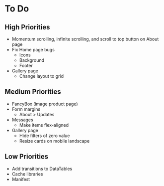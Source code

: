 # To Do

## High Priorities

- Momentum scrolling, infinite scrolling, and scroll to top button on About page
- Fix Home page bugs
  - Icons
  - Background
  - Footer
- Gallery page
  - Change layout to grid

## Medium Priorities

- FancyBox (image product page)
- Form margins
  - About > Updates
- Messages
  - Make items flex-aligned
- Gallery page
  - Hide filters of zero value
  - Resize cards on mobile landscape

## Low Priorities

- Add transitions to DataTables
- Cache libraries
- Manifest
